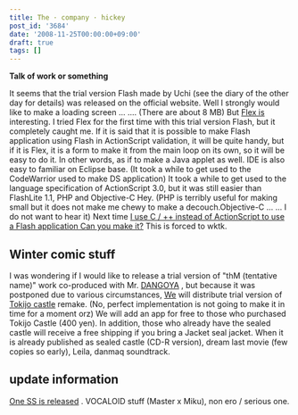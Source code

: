 ```yaml
---
title: The · company · hickey
post_id: '3684'
date: '2008-11-25T00:00:00+09:00'
draft: true
tags: []
---
```


**Talk of work or something**

It seems that the trial version Flash made by Uchi (see the diary of the other day for details) was released on the official website. Well I strongly would like to make a loading screen ... .... (There are about 8 MB) But [Flex is](http://www.adobe.com/jp/products/flex/) interesting. I tried Flex for the first time with this trial version Flash, but it completely caught me. If it is said that it is possible to make Flash application using Flash in ActionScript validation, it will be quite handy, but if it is Flex, it is a form to make it from the main loop on its own, so it will be easy to do it. In other words, as if to make a Java applet as well. IDE is also easy to familiar on Eclipse base. (It took a while to get used to the CodeWarrior used to make DS application) It took a while to get used to the language specification of ActionScript 3.0, but it was still easier than FlashLite 1.1, PHP and Objective-C Hey. (PHP is terribly useful for making small but it does not make me chewy to make a decouch.Objective-C ... ... I do not want to hear it) Next time [I use C / ++ instead of ActionScript to use a Flash application Can you make it?](http://slashdot.jp/developers/article.pl?sid=08/11/23/0717231) This is forced to wktk.

## Winter comic stuff

I was wondering if I would like to release a trial version of "thM (tentative name)" work co-produced with Mr. [DANGOYA](http://dangoya.moo.jp/) , but because it was postponed due to various circumstances, [We](https://danmaq.com/!/thA/) will distribute trial version of [Tokijo castle](https://danmaq.com/!/thA/) remake. (No, perfect implementation is not going to make it in time for a moment orz) We will add an app for free to those who purchased Tokijo Castle (400 yen). In addition, those who already have the sealed castle will receive a free shipping if you bring a Jacket seal jacket. When it is already published as sealed castle (CD-R version), dream last movie (few copies so early), Leila, danmaq soundtrack.

## update information

[One SS is released](/tag/1123) . VOCALOID stuff (Master x Miku), non ero / serious one.
